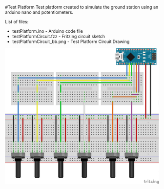 #Test Platform
Test platform created to simulate the ground station using an arduino nano and potentiometers.

List of files:

- testPlatform.ino  - Arduino code file
- testPlatformCircuit.fzz - Fritzing circuit sketch
- testPlatformCircuit_bb.png - Test Platform Circuit Drawing



![Test Platform Circuit](/testPlatform/testPlatformCircuit_bb.png)

